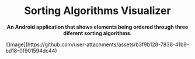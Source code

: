 <h1 align="center" style="font-weight: bold;">Sorting Algorithms Visualizer </h1>

<p align="center">
    <b>An Android application that shows elements being ordered through three diferent sorting algorithms.  </b>
</p>
![Image](https://github.com/user-attachments/assets/b3f9b128-7838-41b9-bd18-0f901594dc44)
